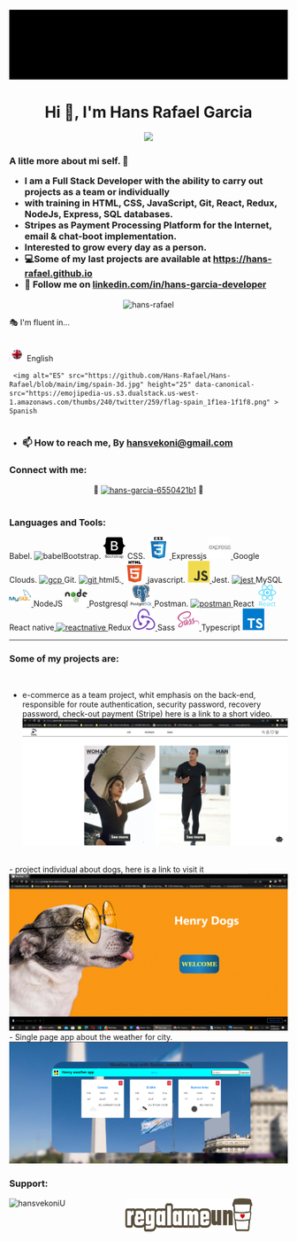 ![Hi I´m Hans](https://github.com/Hans-Rafael/Hans-Rafael/blob/main/LinkedIn-Banner-7seg-gif.gif) 
# <h1 align="center">Hi 👋, I'm Hans Rafael Garcia</h1>
<div align="center">
 <img src="https://media0.giphy.com/media/qgQUggAC3Pfv687qPC/giphy.gif?cid=ecf05e47nan1en3v6vvjkell7ggfxy9rcxiocesowx535rix&rid=giphy.gif&ct=g"/>
 </div>
<h3 align="left">
 A litle more about mi self. 👀<br>
<ul> <li>I am a Full Stack Developer with the ability to carry out projects as a team or individually</li>
<li> with training in HTML, CSS, JavaScript, Git, React, Redux, NodeJs, Express, SQL databases.</li>
<li> Stripes as Payment Processing Platform for the Internet, email & chat-boot implementation.</li>
<li> Interested to grow every day as a person.
</li>
<li>
💻Some of my last projects are available at <a href="https://hans-rafael.github.io/"/>https://hans-rafael.github.io</a>
</li>
<li>
💼 Follow me on <a href="linkedin.com/in/hans-garcia-developer/">linkedin.com/in/hans-garcia-developer</a>
</li>
</ul>
 </h3>
 <p align="Center">
 <img align="center" src="https://github-readme-stats.vercel.app/api/top-langs?username=hans-rafael&show_icons=true&locale=en&layout=compact" alt="hans-rafael" /></p>
 </p>
 
 🎭 I'm fluent in...
<p  align="Centre">
</br>
     <img alt="UK" src="https://github.com/Hans-Rafael/Hans-Rafael/blob/main/img/uk.png" height="25" data-canonical-src="https://emojipedia-us.s3.dualstack.us-west-1.amazonaws.com/thumbs/240/twitter/259/flag-united-kingdom_1f1ec-1f1e7.png" > English
 
     <img alt="ES" src="https://github.com/Hans-Rafael/Hans-Rafael/blob/main/img/spain-3d.jpg" height="25" data-canonical-src="https://emojipedia-us.s3.dualstack.us-west-1.amazonaws.com/thumbs/240/twitter/259/flag-spain_1f1ea-1f1f8.png" > Spanish
   
    
  
</p>

#
- ###  📫 How to reach me, By <b>hansvekoni@gmail.com </b>

<h3 align="left">Connect with me:</h3>
<p align="Center"> 💎
<a href="https://linkedin.com/in/hans-garcia-6550421b1" target="blank"><img align="center" src="https://raw.githubusercontent.com/rahuldkjain/github-profile-readme-generator/master/src/images/icons/Social/linked-in-alt.svg" alt="hans-garcia-6550421b1" height="30" width="40" /></a> 💎
</p>

#

<h3 align="left">Languages and Tools:</h3>
<p align="left"> Babel. <img src="https://www.vectorlogo.zone/logos/babeljs/babeljs-icon.svg" alt="babel" width="40" height="40"/>Bootstrap. <a href="https://getbootstrap.com" target="_blank" rel="noreferrer"> <img src="https://raw.githubusercontent.com/devicons/devicon/master/icons/bootstrap/bootstrap-plain-wordmark.svg" alt="bootstrap" width="40" height="40"/></a> CSS. <a href="https://www.w3schools.com/css/" target="_blank" rel="noreferrer"> <img src="https://raw.githubusercontent.com/devicons/devicon/master/icons/css3/css3-original-wordmark.svg" alt="css3" width="40" height="40"/> </a>Expressjs <a href="https://expressjs.com" target="_blank" rel="noreferrer"> <img src="https://raw.githubusercontent.com/devicons/devicon/master/icons/express/express-original-wordmark.svg" alt="express" width="40" height="40"/> </a>Google Clouds. <a href="https://cloud.google.com" target="_blank" rel="noreferrer"> <img src="https://www.vectorlogo.zone/logos/google_cloud/google_cloud-icon.svg" alt="gcp" width="40" height="40"/> </a> Git. <a href="https://git-scm.com/" target="_blank" rel="noreferrer"> <img src="https://www.vectorlogo.zone/logos/git-scm/git-scm-icon.svg" alt="git" width="40" height="40"/> </a> html5.<a href="https://www.w3.org/html/" target="_blank" rel="noreferrer"> <img src="https://raw.githubusercontent.com/devicons/devicon/master/icons/html5/html5-original-wordmark.svg" alt="html5" width="40" height="40"/> </a>javascript. <a href="https://developer.mozilla.org/en-US/docs/Web/JavaScript" target="_blank" rel="noreferrer"> <img src="https://raw.githubusercontent.com/devicons/devicon/master/icons/javascript/javascript-original.svg" alt="javascript" width="40" height="40"/> </a>Jest. <a href="https://jestjs.io" target="_blank" rel="noreferrer"> <img src="https://www.vectorlogo.zone/logos/jestjsio/jestjsio-icon.svg" alt="jest" width="40" height="40"/> </a>MySQL <a href="https://www.mysql.com/" target="_blank" rel="noreferrer"> <img src="https://raw.githubusercontent.com/devicons/devicon/master/icons/mysql/mysql-original-wordmark.svg" alt="mysql" width="40" height="40"/> </a>NodeJS <a href="https://nodejs.org" target="_blank" rel="noreferrer"> <img src="https://raw.githubusercontent.com/devicons/devicon/master/icons/nodejs/nodejs-original-wordmark.svg" alt="nodejs" width="40" height="40"/> </a>Postgresql <a href="https://www.postgresql.org" target="_blank" rel="noreferrer"> <img src="https://raw.githubusercontent.com/devicons/devicon/master/icons/postgresql/postgresql-original-wordmark.svg" alt="postgresql" width="40" height="40"/> </a>Postman. <a href="https://postman.com" target="_blank" rel="noreferrer"> <img src="https://www.vectorlogo.zone/logos/getpostman/getpostman-icon.svg" alt="postman" width="40" height="40"/> </a>React <a href="https://reactjs.org/" target="_blank" rel="noreferrer"> <img src="https://raw.githubusercontent.com/devicons/devicon/master/icons/react/react-original-wordmark.svg" alt="react" width="40" height="40"/> </a>React native<a href="https://reactnative.dev/" target="_blank" rel="noreferrer"> <img src="https://reactnative.dev/img/header_logo.svg" alt="reactnative" width="40" height="40"/> </a>Redux <a href="https://redux.js.org" target="_blank" rel="noreferrer"> <img src="https://raw.githubusercontent.com/devicons/devicon/master/icons/redux/redux-original.svg" alt="redux" width="40" height="40"/> </a>Sass <a href="https://sass-lang.com" target="_blank" rel="noreferrer"> <img src="https://raw.githubusercontent.com/devicons/devicon/master/icons/sass/sass-original.svg" alt="sass" width="40" height="40"/> </a>Typescript <a href="https://www.typescriptlang.org/" target="_blank" rel="noreferrer"> <img src="https://raw.githubusercontent.com/devicons/devicon/master/icons/typescript/typescript-original.svg" alt="typescript" width="40" height="40"/> </a> </p>

---
###
<h3><b>Some of my projects are:</b></h3> <br>

- e-commerce as a team project, whit emphasis on the back-end,
responsible for route authentication, security password, recovery password, check-out payment (Stripe) here is a link to a short video.<br>
<a href="https://www.youtube.com/watch?v=eQ-MdQsoIGs"> <img src="https://github.com/Hans-Rafael/Hans-Rafael/blob/main/Vlixes.gif" alt="e-commerce"/> </a>
<br>
- project individual about dogs, here is a link to visit it <br>
<a href="https://github.com/Hans-Rafael/PI-Dogs"> <img src="https://github.com/Hans-Rafael/Hans-Rafael/blob/main/Henry%20dogs.gif" alt="Henry's Dogs"/> </a>
<br>
- Single page app about the weather  for city. <br>
<a href='https://github.com/Hans-Rafael/weather'><img src="https://github.com/Hans-Rafael/Hans-Rafael/blob/main/Clima%20APP.gif" alt="Wheather app"/></a>


<h3 align="left">Support:</h3>
<p><a href="https://www.buymeacoffee.com/hansvekoniU"> <img align="left" src="https://cdn.buymeacoffee.com/buttons/v2/default-yellow.png" height="50" width="210" alt="hansvekoniU" /></a>
<a href="https://link.mercadopago.com.ar/hans1"> <img align="left" src="https://github.com/Hans-Rafael/Hans-Rafael/blob/main/RegCof.png" height="60" width="230" alt="hansvekoniU" /></a></p><br><br>

<!---
Hans-Rafael/Hans-Rafael is a ✨ special ✨ repository because its `README.md` (this file) appears on your GitHub profile.
You can click the Preview link to take a look at your changes.
--->
